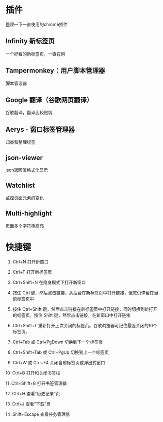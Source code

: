 # 插件
整理一下一直使用的chrome插件

## Infinity 新标签页
一个好看的新标签页，一直在用

## Tampermonkey：用户脚本管理器
脚本管理器

## Google 翻译（谷歌网页翻译）
谷歌翻译，翻译比较贴切

## Aerys - 窗口标签管理器
归类和整理标签

## json-viewer 
json返回值格式化显示

## Watchlist
监控页面元素的变化

## Multi-highlight
页面多个字符串高亮

# 快捷键
1. Ctrl+N 打开新窗口

2. Ctrl+T 打开新标签页

3. Ctrl+Shift+N 在隐身模式下打开新窗口

4. 按住 Ctrl 键，然后点击链接，从后台在新标签页中打开链接，但您仍停留在当前标签页中

5. 按住 Ctrl+Shift 键，然后点击链接在新标签页中打开链接，同时切换到新打开的标签页，按住 Shift 键，然后点击链接，在新窗口中打开链接

6. Ctrl+Shift+T 重新打开上次关闭的标签页。谷歌浏览器可记住最近关闭的10个标签页。

7. Ctrl+Tab 或 Ctrl+PgDown 切换到下一个标签页

8. Ctrl+Shift+Tab 或 Ctrl+PgUp 切换到上一个标签页

9. Ctrl+W 或 Ctrl+F4 关闭当前标签页或弹出式窗口

10 .Ctrl+B 打开和关闭书签栏

11 .Ctrl+Shift+B 打开书签管理器

12 .Ctrl+H 查看”历史记录”页

13 .Ctrl+J 查看”下载”页

14 .Shift+Escape 查看任务管理器
